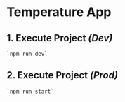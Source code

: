 # Temperature App

## 1. Execute Project _(Dev)_
    `npm run dev`

## 2. Execute Project _(Prod)_
    `npm run start`